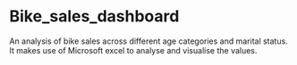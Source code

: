 # Bike_sales_dashboard
An analysis of bike sales across different age categories and marital status. It makes use of Microsoft excel to analyse and visualise the values.
